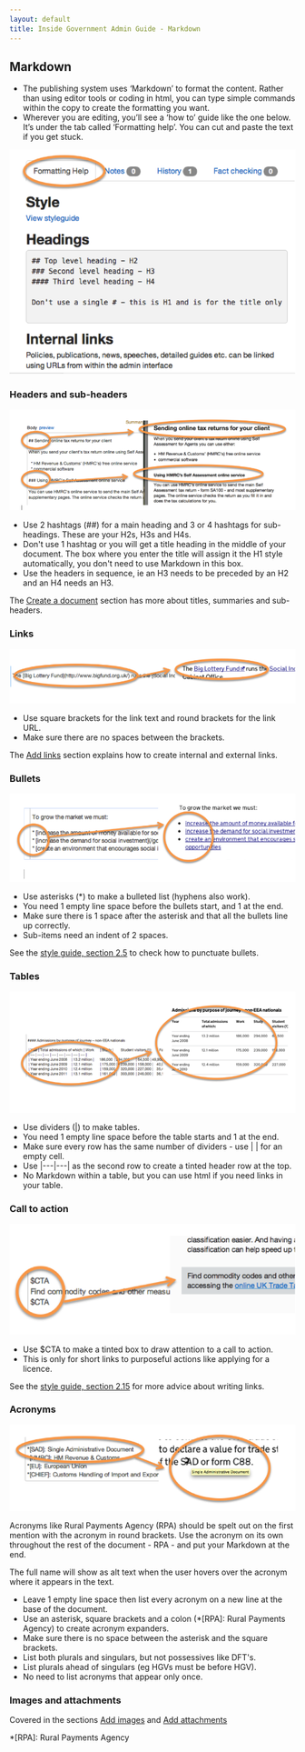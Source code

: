 ```yaml
---
layout: default
title: Inside Government Admin Guide - Markdown
---
```


## Markdown

*  The publishing system uses ‘Markdown’ to format the content. Rather than using editor tools or coding in html, you can type simple commands within the copy to create the formatting you want. 
*  Wherever you are editing, you’ll see a ‘how to’ guide like the one below. It’s under the tab called ‘Formatting help’. You can cut and paste the text if you get stuck.
   
![Markdown 1](markdown-1.png)
   
### Headers and sub-headers

![Markdown 2](markdown-2.png)


*  Use 2 hashtags (\##) for a main heading and 3 or 4 hashtags for sub-headings. These are your H2s, H3s and H4s.
*  Don't use 1 hashtag or you will get a title heading in the middle of your document. The box where you enter the title will assign it the H1 style automatically, you don't need to use Markdown in this box.
*  Use the headers in sequence, ie an H3 needs to be preceded by an H2 and an H4 needs an H3.

The [Create a document](http://alphagov.github.io/inside-government-admin-guide/creating-documents/creating-a-new-doc.html) section has more about titles, summaries and sub-headers.


### Links

![Markdown 3](markdown-3.png)

*  Use square brackets for the link text and round brackets for the link URL.
*  Make sure there are no spaces between the brackets.

The [Add links](http://alphagov.github.io/inside-government-admin-guide/creating-documents/add-links.html) section explains how to create internal and external links.


### Bullets

![Markdown 4](markdown-4.png)

*  Use asterisks (\*) to make a bulleted list (hyphens also work).
*  You need 1 empty line space before the bullets start, and 1 at the end.
*  Make sure there is 1 space after the asterisk and that all the bullets line up correctly. 
*  Sub-items need an indent of 2 spaces.

See the [style guide, section 2.5](https://www.gov.uk/designprinciples/styleguide#bullet-points-and-steps) to check how to punctuate bullets.


### Tables

![Markdown 5](markdown-5.png)

*  Use dividers (\|) to make tables.
*  You need 1 empty line space before the table starts and 1 at the end.
*  Make sure every row has the same number of dividers - use \| | for an empty cell.
*  Use \|---|---| as the second row to create a tinted header row at the top.
*  No Markdown within a table, but you can use html if you need links in your table.


### Call to action

![Markdown 6](markdown-6.png)

*  Use $CTA to make a tinted box to draw attention to a call to action.
*  This is only for short links to purposeful actions like applying for a licence.

See the [style guide, section 2.15](https://www.gov.uk/designprinciples/styleguide#links) for more advice about writing links.


### Acronyms

![Markdown 7](markdown-7.png)

Acronyms like Rural Payments Agency (RPA) should be spelt out on the first mention with the acronym in round brackets. Use the acronym on its own throughout the rest of the document - RPA - and put your Markdown at the end. 

The full name will show as alt text when the user hovers over the acronym where it appears in the text.

*  Leave 1 empty line space then list every acronym on a new line at the base of the document.
*  Use an asterisk, square brackets and a colon (\*[RPA]: Rural Payments Agency) to create acronym expanders.
*  Make sure there is no space between the asterisk and the square brackets.
*  List both plurals and singulars, but not possessives like DFT's.
*  List plurals ahead of singulars (eg HGVs must be before HGV).
*  No need to list acronyms that appear only once.


### Images and attachments

Covered in the sections [Add images](http://alphagov.github.io/inside-government-admin-guide/creating-documents/add-images.html) and [Add attachments](http://alphagov.github.io/inside-government-admin-guide/creating-documents/add-attachments.html)




*[RPA]: Rural Payments Agency
